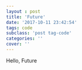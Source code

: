 ```yaml
---
layout : post
title: 'Future'
date: '2017-10-11 23:42:54'
tags: code
subclass: 'post tag-code'
categories: ''
cover: ''
---
```


Hello, Future
